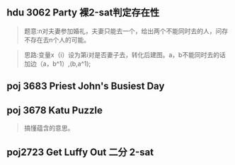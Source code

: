 ## hdu 3062 Party 裸2-sat判定存在性
>题意:n对夫妻参加婚礼，夫妻只能去一个，给出两个不能同时去的人，问存不存在去n个人的可能。

>思路:变量x（i）设为第i对是否妻子去，转化后建图。a，b不能同时去的话加边（a，b^1）,(b,a^1);

## poj 3683 Priest John's Busiest Day

## poj 3678 Katu Puzzle
>搞懂蕴含的意思。

## poj2723 Get Luffy Out 二分 2-sat
